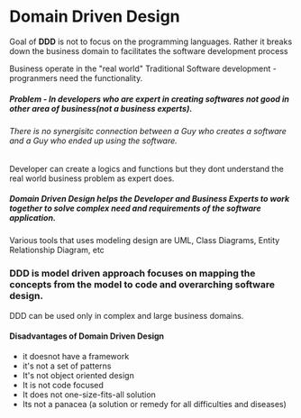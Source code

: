 # Domain Driven Design

Goal of **DDD** is not to focus on the programming languages. Rather it breaks down the business domain to facilitates the software development process

Business operate in the "real world"
Traditional Software development - progranmers  need the functionality. 

##### Problem - In developers who are expert in creating softwares not good in other area of business(not a business experts).

###### There is no synergisitc connection between a Guy who creates a software and a Guy who ended up using the software. 
Developer can create a logics and functions but they dont understand the real world business problem as expert does.

##### Domain Driven Design helps the Developer and Business Experts to work together to solve complex need and requirements of the software application.

Various tools that uses modeling design are UML, Class Diagrams, Entity Relationship Diagram, etc

### DDD is model driven approach focuses on mapping the concepts from the model to code and overarching software design.


DDD can be used only in complex and large business domains.

#### Disadvantages of Domain Driven Design
* it doesnot have a framework
* it's not a set of patterns
* It's  not object oriented design
* It is not code focused
* It does not one-size-fits-all solution
* Its not a panacea (a solution or remedy for all difficulties and diseases)





